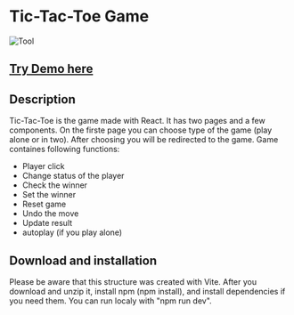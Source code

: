 # Tic-Tac-Toe Game




![Tool](https://img.shields.io/badge/Framework-React-blue)


## [Try Demo here](https://ishak-dev.github.io/Tic-Tac-Toe-React/)

## Description
Tic-Tac-Toe is the game made with React. It has two pages and a few components. On the firste page you can choose type of the game (play alone or in two). After choosing you will be redirected to the game. Game containes following functions:
- Player click
- Change status of the player
- Check the winner
- Set the winner
- Reset game
- Undo the move
- Update result
- autoplay (if you play alone)

## Download and installation
Please be aware that this structure was created with Vite. After you download and unzip it, install npm (npm install), and install dependencies if you need them. You can run localy with "npm run dev".







